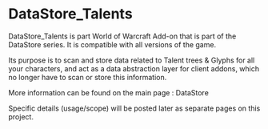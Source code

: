 # DataStore_Talents

DataStore_Talents is part World of Warcraft Add-on that is part of the DataStore series.
It is compatible with all versions of the game.

Its purpose is to scan and store data related to Talent trees & Glyphs for all your characters, and act as a data abstraction layer for client addons, which no longer have to scan or store this information.

More information can be found on the main page : DataStore

Specific details (usage/scope) will be posted later as separate pages on this project.
